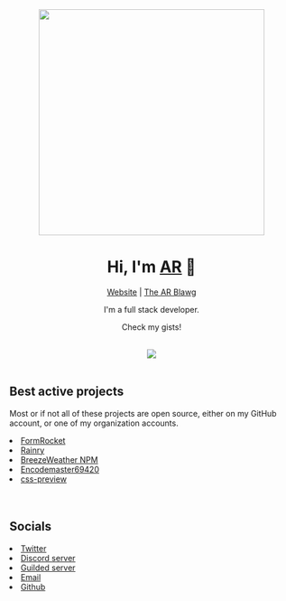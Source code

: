 <div align="center">
  <img src="https://i.imgur.com/DfFUmaM.png" width="400px" />
  <h1>Hi, I'm <a href="https://www.ar-dev.cf">AR</a> 👋</h1>
  <a href="https://www.ar-dev.cf">Website</a> | <a href="https://blog.ar-dev.cf">The AR Blawg</a>
  <br />
  <p>I'm a full stack developer.</p>
  <p>Check my gists!</p>
  <br />
  <img src="https://lanyard-profile-readme.vercel.app/api/314903667574702080" />
  <br /><br />
  </div>
  <h2>Best active projects</h2>
  <p>Most or if not all of these projects are open source, either on my GitHub account, or one of my organization accounts.</p>
  <li><a href="https://www.formrocket.me">FormRocket</li>
  <li><a href="https://rainry.me">Rainry</a></li>
  <li><a href="https://npm.im/breezeweather">BreezeWeather NPM</a></li>
  <li><a href="https://encode.ar-dev.cf">Encodemaster69420</a></li>
  <li><a href="https://css.ar-dev.cf">css-preview</a></li>
  <br /><br />
  <h2>Socials</h2>
  <li><a href="https://twitter.com/arcodez">Twitter</a></li>
  <li><a href="https://discord.gg/new">Discord server</a></li>
  <li><a href="https://www.guilded.gg/blob">Guilded server</a></li>
  <li><a href="mailto:arcodez999@gmail.com">Email</a></li>
  <li><a href="https://github.com/AR-Student824">Github</a></li>
</div>

